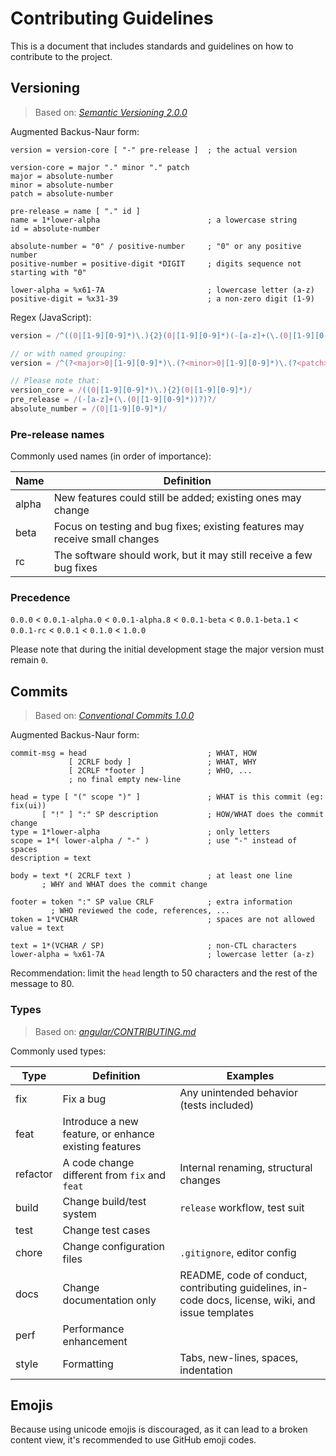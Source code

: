 # Contributing Guidelines

This is a document that includes standards and guidelines on how to contribute to the project.

## Versioning

> Based on: _[Semantic Versioning 2.0.0](https://semver.org/spec/v2.0.0.html)_

Augmented Backus-Naur form:
```abnf
version = version-core [ "-" pre-release ]  ; the actual version

version-core = major "." minor "." patch
major = absolute-number
minor = absolute-number
patch = absolute-number

pre-release = name [ "." id ]
name = 1*lower-alpha                        ; a lowercase string
id = absolute-number

absolute-number = "0" / positive-number     ; "0" or any positive number
positive-number = positive-digit *DIGIT     ; digits sequence not starting with "0"

lower-alpha = %x61-7A                       ; lowercase letter (a-z)
positive-digit = %x31-39                    ; a non-zero digit (1-9)
```

Regex (JavaScript):
```javascript
version = /^((0|[1-9][0-9]*)\.){2}(0|[1-9][0-9]*)(-[a-z]+(\.(0|[1-9][0-9]*))?)?$/

// or with named grouping:
version = /^(?<major>0|[1-9][0-9]*)\.(?<minor>0|[1-9][0-9]*)\.(?<patch>0|[1-9][0-9]*)(-(?<name>[a-z]*)(\.(?<id>0|[1-9][0-9]*))?)?$/

// Please note that:
version_core = /((0|[1-9][0-9]*)\.){2}(0|[1-9][0-9]*)/
pre_release = /(-[a-z]+(\.(0|[1-9][0-9]*))?)?/
absolute_number = /(0|[1-9][0-9]*)/
```

### Pre-release names

Commonly used names (in order of importance):

| Name | Definition
| - | - |
| alpha | New features could still be added; existing ones may change
| beta | Focus on testing and bug fixes; existing features may receive small changes
| rc | The software should work, but it may still receive a few bug fixes

### Precedence

`0.0.0` < `0.0.1-alpha.0` < `0.0.1-alpha.8` < `0.0.1-beta` < `0.0.1-beta.1` < `0.0.1-rc` < `0.0.1` < `0.1.0` < `1.0.0`

Please note that during the initial development stage the major version must remain `0`.

## Commits

> Based on: _[Conventional Commits 1.0.0](https://www.conventionalcommits.org/en/v1.0.0/)_

Augmented Backus-Naur form:
```abnf
commit-msg = head                           ; WHAT, HOW
             [ 2CRLF body ]                 ; WHAT, WHY
             [ 2CRLF *footer ]              ; WHO, ...
             ; no final empty new-line

head = type [ "(" scope ")" ]               ; WHAT is this commit (eg: fix(ui))
       [ "!" ] ":" SP description           ; HOW/WHAT does the commit change
type = 1*lower-alpha                        ; only letters
scope = 1*( lower-alpha / "-" )             ; use "-" instead of spaces
description = text

body = text *( 2CRLF text )                 ; at least one line
       ; WHY and WHAT does the commit change

footer = token ":" SP value CRLF            ; extra information
         ; WHO reviewed the code, references, ...
token = 1*VCHAR                             ; spaces are not allowed
value = text

text = 1*(VCHAR / SP)                       ; non-CTL characters
lower-alpha = %x61-7A                       ; lowercase letter (a-z)
```

Recommendation: limit the `head` length to 50 characters and the rest of the message to 80.

### Types

> Based on: _[angular/CONTRIBUTING.md](https://github.com/angular/angular/blob/main/CONTRIBUTING.md#-commit-message-format)_

Commonly used types:

| Type | Definition | Examples
| - | - | - |
| fix | Fix a bug | Any unintended behavior (tests included)
| feat | Introduce a new feature, or enhance existing features | 
| refactor | A code change different from `fix` and `feat` | Internal renaming, structural changes
| build | Change build/test system | `release` workflow, test suit
| test | Change test cases | 
| chore | Change configuration files | `.gitignore`, editor config
| docs | Change documentation only | README, code of conduct, contributing guidelines, in-code docs, license, wiki, and issue templates
| perf | Performance enhancement | 
| style | Formatting | Tabs, new-lines, spaces, indentation

## Emojis

Because using unicode emojis is discouraged, as it can lead to a broken content view, it's recommended to use GitHub emoji codes.
